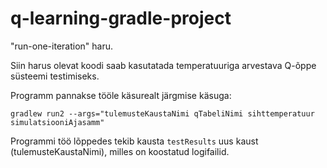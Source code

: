 # q-learning-gradle-project
"run-one-iteration" haru.

Siin harus olevat koodi saab kasutatada temperatuuriga arvestava Q-õppe süsteemi testimiseks.

Programm pannakse tööle käsurealt järgmise käsuga:

`gradlew run2 --args="tulemusteKaustaNimi qTabeliNimi sihttemperatuur simulatsiooniAjasamm"`

Programmi töö lõppedes tekib kausta `testResults` uus kaust (tulemusteKaustaNimi), milles on koostatud logifailid.

